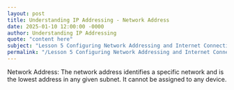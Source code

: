 ```yaml
---
layout: post
title: Understanding IP Addressing - Network Address
date: 2025-01-10 12:00:00 -0000
author: Understanding IP Addressing
quote: "content here"
subject: "Lesson 5 Configuring Network Addressing and Internet Connections"
permalink: "/Lesson 5 Configuring Network Addressing and Internet Connections/Understanding IP Addressing/Understanding IP Addressing - Network Address"
---
```


Network Address: The network address identifies a specific network and is the lowest address in any given subnet. It cannot be assigned to any device.
